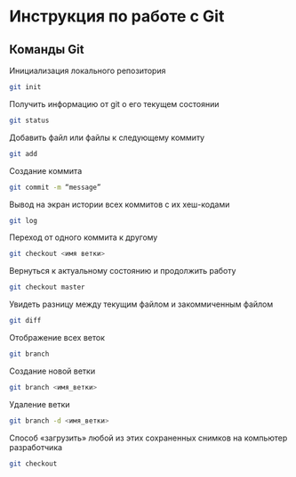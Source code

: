 # Инструкция по работе с Git

## Команды Git

Инициализация локального репозитория
```sh
git init 
 ```

Получить информацию от git о его текущем состоянии
```sh
git status 
 ```

Добавить файл или файлы к следующему коммиту
```sh
git add 
 ```

Создание коммита
```sh
git commit -m “message” 
 ```

Вывод на экран истории всех коммитов с их хеш-кодами
```sh
git log 
 ```
 
Переход от одного коммита к другому
```sh
git checkout <имя ветки> 
 ```

Вернуться к актуальному состоянию и продолжить работу
```sh
git checkout master 
 ```

Увидеть разницу между текущим файлом и закоммиченным файлом
```sh
git diff 
 ```

Отображение всех веток
```sh
git branch 
```
Создание новой ветки
 ```sh
 git branch <имя_ветки> 
 ```

Удаление ветки
```sh
git branch -d <имя_ветки>
 ```

 Способ «загрузить» любой из этих сохраненных снимков на компьютер разработчика
```sh
git checkout
 ```
